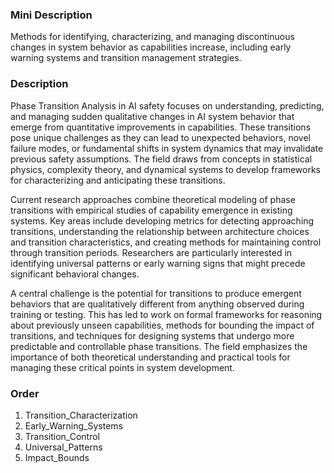 ### Mini Description

Methods for identifying, characterizing, and managing discontinuous changes in system behavior as capabilities increase, including early warning systems and transition management strategies.

### Description

Phase Transition Analysis in AI safety focuses on understanding, predicting, and managing sudden qualitative changes in AI system behavior that emerge from quantitative improvements in capabilities. These transitions pose unique challenges as they can lead to unexpected behaviors, novel failure modes, or fundamental shifts in system dynamics that may invalidate previous safety assumptions. The field draws from concepts in statistical physics, complexity theory, and dynamical systems to develop frameworks for characterizing and anticipating these transitions.

Current research approaches combine theoretical modeling of phase transitions with empirical studies of capability emergence in existing systems. Key areas include developing metrics for detecting approaching transitions, understanding the relationship between architecture choices and transition characteristics, and creating methods for maintaining control through transition periods. Researchers are particularly interested in identifying universal patterns or early warning signs that might precede significant behavioral changes.

A central challenge is the potential for transitions to produce emergent behaviors that are qualitatively different from anything observed during training or testing. This has led to work on formal frameworks for reasoning about previously unseen capabilities, methods for bounding the impact of transitions, and techniques for designing systems that undergo more predictable and controllable phase transitions. The field emphasizes the importance of both theoretical understanding and practical tools for managing these critical points in system development.

### Order

1. Transition_Characterization
2. Early_Warning_Systems
3. Transition_Control
4. Universal_Patterns
5. Impact_Bounds
